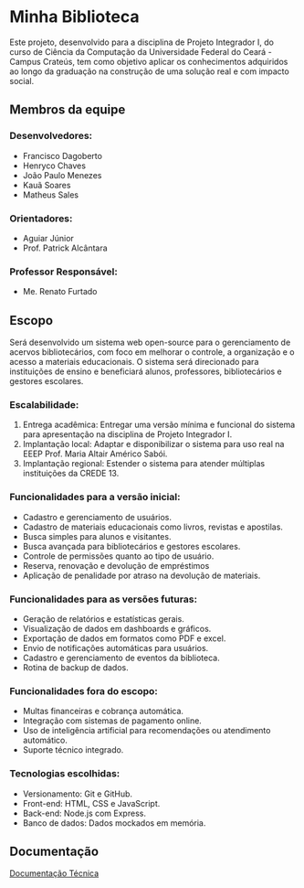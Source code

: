 # Minha Biblioteca

Este projeto, desenvolvido para a disciplina de Projeto Integrador I, do curso de Ciência da Computação da Universidade Federal do Ceará - Campus Crateús, tem como objetivo aplicar os conhecimentos adquiridos ao longo da graduação na construção de uma solução real e com impacto social.

## Membros da equipe
### Desenvolvedores:
- Francisco Dagoberto
- Henryco Chaves
- João Paulo Menezes
- Kauã Soares
- Matheus Sales

### Orientadores:
- Aguiar Júnior
- Prof. Patrick Alcântara

### Professor Responsável:
- Me. Renato Furtado

## Escopo
Será desenvolvido um sistema web open-source para o gerenciamento de acervos bibliotecários, com foco em melhorar o controle, a organização e o acesso a materiais educacionais. O sistema será direcionado para instituições de ensino e beneficiará alunos, professores, bibliotecários e gestores escolares.

### Escalabilidade:
1. Entrega acadêmica: Entregar uma versão mínima e funcional do sistema para apresentação na disciplina de Projeto Integrador I.
2. Implantação local: Adaptar e disponibilizar o sistema para uso real na EEEP Prof. Maria Altair Américo Sabói.
3. Implantação regional: Estender o sistema para atender múltiplas instituições da CREDE 13.

### Funcionalidades para a versão inicial:
- Cadastro e gerenciamento de usuários.
- Cadastro de materiais educacionais como livros, revistas e apostilas.
- Busca simples para alunos e visitantes.
- Busca avançada para bibliotecários e gestores escolares.
- Controle de permissões quanto ao tipo de usuário.
- Reserva, renovação e devolução de empréstimos
- Aplicação de penalidade por atraso na devolução de materiais.

### Funcionalidades para as versões futuras:
- Geração de relatórios e estatísticas gerais.
- Visualização de dados em dashboards e gráficos.
- Exportação de dados em formatos como PDF e excel.
- Envio de notificações automáticas para usuários.
- Cadastro e gerenciamento de eventos da biblioteca.
- Rotina de backup de dados.

### Funcionalidades fora do escopo:
- Multas financeiras e cobrança automática.
- Integração com sistemas de pagamento online.
- Uso de inteligência artificial para recomendações ou atendimento automático.
- Suporte técnico integrado.

### Tecnologias escolhidas:
- Versionamento: Git e GitHub.
- Front-end: HTML, CSS e JavaScript.
- Back-end: Node.js com Express.
- Banco de dados: Dados mockados em memória.

## Documentação
[Documentação Técnica](https://github.com/DagobertoSilva/Minha-Biblioteca/wiki#2-an%C3%A1lise-de-requisitos)

